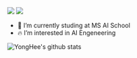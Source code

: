  <div>
        <a href="mailto:jangyh0205@gmail.com"><img src="https://img.shields.io/badge/Gmail-black?style=flat-square&logo=Gmail&logoColor=black&link=mailto:jangyh0205@gmail.com"/></a>
<!--         <a href="mailto:jangyh0205@gmail.com"><img src="https://img.shields.io/badge/Gmail-black?style=flat-square&logo=Gmail&logoColor=white&link=mailto:jangyh0205@gmail.com"/></a> -->
        <a href="https://hits.seeyoufarm.com"><img src="https://hits.seeyoufarm.com/api/count/incr/badge.svg?url=https%3A%2F%2Fgithub.com%2Fkweont0211%2Fhit-counter&count_bg=%23000000&title_bg=%23555555&icon=&icon_color=%234A7DB6&title=hits&edge_flat=false"/></a>
  </div>
  </h2>


- :school: I’m currently studing at MS AI School
- :fire: I’m interested in AI Engeneering

![YongHee's github stats](https://github-readme-stats.vercel.app/api?username=YongHeeJang&show_icons=true)
